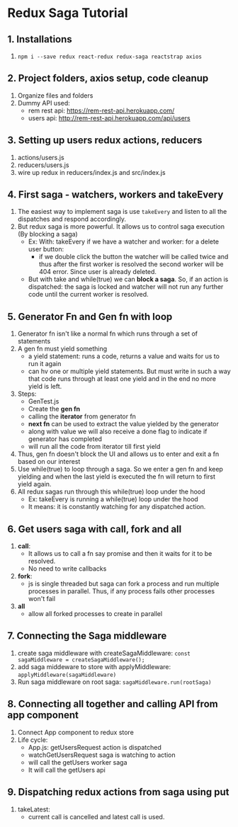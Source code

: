 # Redux Saga Tutorial

## 1. Installations
1. `npm i --save redux react-redux redux-saga reactstrap axios`

## 2. Project folders, axios setup, code cleanup
1. Organize files and folders
2. Dummy API used: 
    * rem rest api: https://rem-rest-api.herokuapp.com/
    * users api: http://rem-rest-api.herokuapp.com/api/users

## 3. Setting up users redux actions, reducers
1. actions/users.js
2. reducers/users.js
3. wire up redux in reducers/index.js and src/index.js

## 4. First saga - watchers, workers and takeEvery
1. The easiest way to implement saga is use `takeEvery` and listen to all the dispatches and respond accordingly.
2. But redux saga is more powerful. It allows us to control saga execution (By blocking a saga)
    * Ex: With: takeEvery if we have a watcher and worker: for a delete user button:
        * if we double click the button the watcher will be called twice and thus after the first worker is resolved the second worker will be 404 error. Since user is already deleted.
    * But with take and while(true) we can **block a saga**. So, if an action is dispatched: the saga is locked and watcher will not run any further code until the current worker is resolved.

## 5. Generator Fn and Gen fn with loop
1. Generator fn isn't like a normal fn which runs through a set of statements
2. A gen fn must yield something
    * a yield statement: runs a code, returns a value and waits for us to run it again
    * can hv one or multiple yield statements. But must write in such a way that code runs through at least one yield and in the end no more yield is left.
3. Steps:
    * GenTest.js
    * Create the **gen fn**
    * calling the **iterator** from generator fn
    * **next fn** can be used to extract the value yielded by the generator
    * along with value we will also receive a done flag to indicate if generator has completed
    * will run all the code from iterator till first yield
4. Thus, gen fn doesn't block the UI and allows us to enter and exit a fn based on our interest
5. Use while(true) to loop through a saga. So we enter a gen fn and keep yielding and when the last yield is executed the fn will return to first yield again.
6. All redux sagas run through this while(true) loop under the hood
    * Ex: takeEvery is running a while(true) loop under the hood
    * It means: it is constantly watching for any dispatched action.

## 6. Get users saga with call, fork and all
1. **call**:
    * It allows us to call a fn say promise and then it waits for it to be resolved.
    * No need to write callbacks
2. **fork**:
    * js is single threaded but saga can fork a process and run multiple processes in parallel. Thus, if any process fails other processes won't fail
3. **all**
    * allow all forked processes to create in parallel

## 7. Connecting the Saga middleware
1. create saga middleware with createSagaMiddleware: `const sagaMiddleware = createSagaMiddleware();`
2. add saga middeware to store with applyMiddleware: `applyMiddleware(sagaMiddleware)`
3. Run saga middleware on root saga: `sagaMiddleware.run(rootSaga)`

## 8. Connecting all together and calling API from app component
1. Connect App component to redux store
2. Life cycle: 
    * App.js: getUsersRequest action is dispatched
    * watchGetUsersRequest saga is watching to action
    * will call the getUsers worker saga
    * It will call the getUsers api

## 9. Dispatching redux actions from saga using put
1. takeLatest:
    * current call is cancelled and latest call is used.
